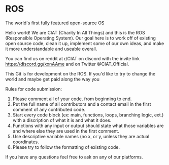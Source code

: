 # ROS
The world's first fully featured open-source OS

Hello world! We are CIAT (Charity In All Things) and this is the ROS (Responsible Operating System). Our goal here is to work off of existing open source code, clean it up, implement some of our own ideas, and make it more understandable and useable overall.

You can find us on reddit at r/CIAT on discord with the invite link https://discord.gg/xxnAAme and on Twitter @CIAT_Official.

This Git is for development on the ROS. If you'd like to try to change the world and maybe get paid along the way you

Rules for code submission:

1. Please comment all of your code, from beginning to end.
2. Put the full name of all contributors and a contact email in the first comment of any contributed code.
3. Start every code block (ex: main, functions, loops, branching logic, ext.) with a discription of what it is and what it does.
4. Functions with any input or output should state what those variables are and where else they are used in the first comment.
5. Use descriptive variable names (no x, or y, unless they are actual coordinates.
6. Please try to follow the formatting of existing code.

If you have any questions feel free to ask on any of our platforms.
